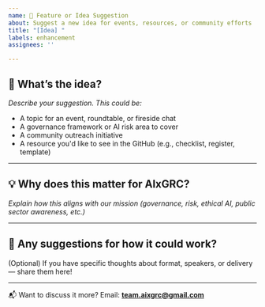 ```yaml
---
name: 🧠 Feature or Idea Suggestion
about: Suggest a new idea for events, resources, or community efforts
title: "[Idea] "
labels: enhancement
assignees: ''

---
```


## 📌 What’s the idea?

_Describe your suggestion. This could be:_

- A topic for an event, roundtable, or fireside chat
- A governance framework or AI risk area to cover
- A community outreach initiative
- A resource you'd like to see in the GitHub (e.g., checklist, register, template)

---

## 💡 Why does this matter for AIxGRC?

_Explain how this aligns with our mission (governance, risk, ethical AI, public sector awareness, etc.)_

---

## 🔧 Any suggestions for how it could work?

(Optional) If you have specific thoughts about format, speakers, or delivery — share them here!

---

📬 Want to discuss it more? Email: **team.aixgrc@gmail.com**

